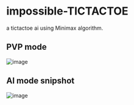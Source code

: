 # impossible-TICTACTOE
a tictactoe ai using Minimax algorithm.

## PVP mode
![image](https://github.com/ShamyLP/impossible-tictactoe/assets/137077986/129eecb5-06cc-49bc-a016-73e17e2a0371)

## AI mode snipshot
![image](https://github.com/ShamyLP/impossible-tictactoe/assets/137077986/3f30d4a4-dd84-4387-a091-ed9680b51851)
